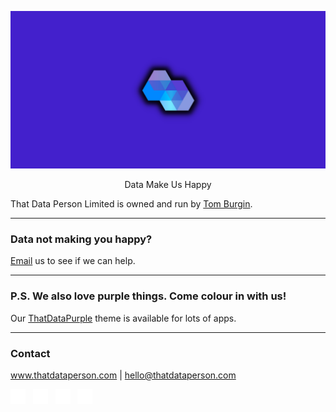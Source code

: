 ![That Data Person Limited](https://github.com/thatdataperson/.github/blob/main/profile/images/ThatDataPerson.Logo.Shadow.Purple.png?raw=true)
<p align="center">Data Make Us Happy</p>

That Data Person Limited is owned and run by [Tom Burgin](https://github.com/tgburgin).

---

### Data not making you happy?
[Email](mailto:hello@thatdataperson.com) us to see if we can help.

---

### P.S. We also love purple things. Come colour in with us!

Our [ThatDataPurple](https://github.com/thatdataperson/ThatDataPurple) theme is available for lots of apps.

---

### Contact

www.thatdataperson.com | hello@thatdataperson.com

[![LinkedIn](https://github.com/thatdataperson/.github/blob/main/profile/images/icons/24/linkedin.monochrome.png?raw=true)](https://www.linkedin.com/company/thatdataperson) &nbsp; [![Medium](https://github.com/thatdataperson/.github/blob/main/profile/images/icons/24/medium.monochrome.png?raw=true)](https://medium.com/@thatdataperson) &nbsp; [![Twitter](https://github.com/thatdataperson/.github/blob/main/profile/images/icons/24/twitter.monochrome.png?raw=true)](https://twitter.com/thatdataperson) &nbsp; [![Facebook](https://github.com/thatdataperson/.github/blob/main/profile/images/icons/24/facebook.monochrome.png?raw=true)](https://www.facebook.com/thatdataperson)
